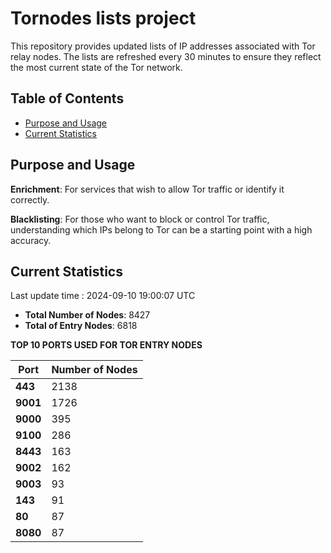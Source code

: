# Tornodes lists project

This repository provides updated lists of IP addresses associated with Tor relay nodes. The lists are refreshed every 30 minutes to ensure they reflect the most current state of the Tor network.

## Table of Contents

- [Purpose and Usage](#purpose-and-usage)
- [Current Statistics](#current-statistics)


## Purpose and Usage

**Enrichment**: For services that wish to allow Tor traffic or identify it correctly.

**Blacklisting**: For those who want to block or control Tor traffic, understanding which IPs belong to Tor can be a starting point with a high accuracy.

## Current Statistics

Last update time : 2024-09-10 19:00:07 UTC

- **Total Number of Nodes**: 8427
- **Total of Entry Nodes**: 6818

**TOP 10 PORTS USED FOR TOR ENTRY NODES**

| **Port** | **Number of Nodes** |
|------|-----------------|
| **443**   | 2138  |
| **9001**   | 1726  |
| **9000**   | 395  |
| **9100**   | 286  |
| **8443**   | 163  |
| **9002**   | 162  |
| **9003**   | 93  |
| **143**   | 91  |
| **80**   | 87  |
| **8080**   | 87  |

